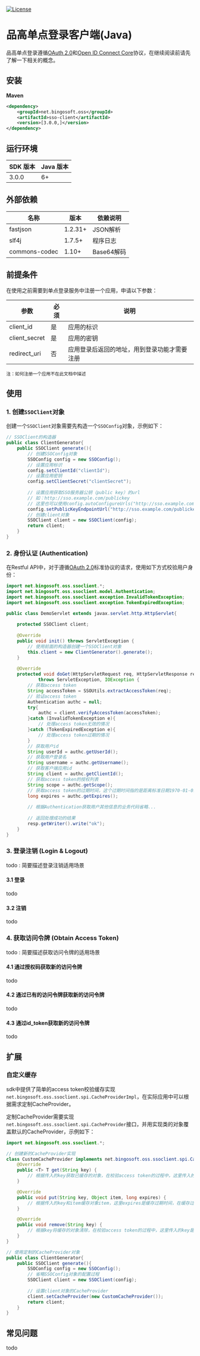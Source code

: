 [![License](https://img.shields.io/badge/license-Apache%202-4EB1BA.svg)](https://www.apache.org/licenses/LICENSE-2.0.html)

# 品高单点登录客户端(Java)

品高单点登录遵循[OAuth 2.0](https://tools.ietf.org/html/rfc6749)和[Open ID Connect Core](http://openid.net/specs/openid-connect-core-1_0.html)协议，在继续阅读前请先了解一下相关的概念。

## 安装
**Maven**

```xml
<dependency>
	<groupId>net.bingosoft.oss</groupId>
	<artifactId>sso-client</artifactId>
	<version>[3.0.0,]</version>
</dependency>
```

## 运行环境

|SDK 版本 | Java 版本|
| ------ | -------  |
|3.0.0   |6+        |

## 外部依赖
|名称      | 版本    | 依赖说明|      
| ------- | ------- | ------- |  
|fastjson | 1.2.31+ | JSON解析 |
|slf4j    | 1.7.5+  | 程序日志 |      
|commons-codec | 1.10+ | Base64解码 |

## 前提条件

在使用之前需要到单点登录服务中注册一个应用，申请以下参数：

|参数           | 必须 | 说明 |
| -------      | ---- | -------- | 
|client_id     | 是    | 应用的标识 |
|client_secret | 是    | 应用的密钥 |
|redirect_uri  | 否    | 应用登录后返回的地址，用到登录功能才需要注册 |

`注：如何注册一个应用不在此文档中描述`

## 使用

### 1. 创建`SSOClient`对象

创建一个`SSOClient`对象需要先构造一个`SSOConfig`对象，示例如下：

```java
// SSOClient的构造器
public class ClientGenerator{
    public SSOClient generate(){
        // 创建SSOConfig对象
        SSOConfig config = new SSOConfig();
        // 设置应用标识
        config.setClientId("clientId");
        // 设置应用密钥
        config.setClientSecret("clientSecret");
        
        // 设置应用获取SSO服务器公钥（public key）的url
        // 如：http://sso.example.com/publickey
        // 这里也可以使用config.autoConfigureUrls("http://sso.example.com")自动配置
        config.setPublicKeyEndpointUrl("http://sso.example.com/publickey");
        // 创建client对象
        SSOClient client = new SSOClient(config);
        return client;
    }
}
```

### 2. 身份认证 (Authentication)

在Restful API中，对于遵循[OAuth 2.0](https://tools.ietf.org/html/rfc6749)标准协议的请求，使用如下方式校验用户身份：

```java
import net.bingosoft.oss.ssoclient.*;
import net.bingosoft.oss.ssoclient.model.Authentication;
import net.bingosoft.oss.ssoclient.exception.InvalidTokenException;
import net.bingosoft.oss.ssoclient.exception.TokenExpiredException;

public class DemoServlet extends javax.servlet.http.HttpServlet{
    
    protected SSOClient client;
    
    @Override
    public void init() throws ServletException {
        // 使用前面的构造器创建一个SSOClient对象
        this.client = new ClientGenerator().generate();
    }
    
    @Override
    protected void doGet(HttpServletRequest req, HttpServletResponse resp)
            throws ServletException, IOException {
        // 获取access token
        String accessToken = SSOUtils.extractAccessToken(req);
        // 验证access token
        Authentication authc = null;
        try{
            authc = client.verifyAccessToken(accessToken);            
        }catch (InvalidTokenException e){
            // 处理access token无效的情况
        }catch (TokenExpiredException e){
            // 处理access token过期的情况
        }
        // 获取用户id
        String userId = authc.getUserId();
        // 获取用户登录名
        String username = authc.getUsername();
        // 获取客户端应用id
        String client = authc.getClientId();
        // 获取access token的授权列表
        String scope = authc.getScope();
        // 获取access token的过期时间，这个过期时间指的是距离标准日期1970-01-01T00:00:00Z UTC的秒数
        long expires = authc.getExpires();
        
        // 根据Authentication获取用户其他信息的业务代码省略...
        
        // 返回处理成功的结果
        resp.getWriter().write("ok");
    }
}
```

### 3. 登录注销 (Login & Logout)

todo : 简要描述登录注销适用场景

#### 3.1 登录

todo

#### 3.2 注销

todo

### 4. 获取访问令牌 (Obtain Access Token)

todo : 简要描述获取访问令牌的适用场景

#### 4.1 通过授权码获取新的访问令牌

todo

#### 4.2 通过已有的访问令牌获取新的访问令牌

todo 

#### 4.3 通过id_token获取新的访问令牌

todo

## 扩展

### 自定义缓存

sdk中提供了简单的access token校验缓存实现`net.bingosoft.oss.ssoclient.spi.CacheProviderImpl`，在实际应用中可以根据需求定制CacheProvider。

定制CacheProvider需要实现`net.bingosoft.oss.ssoclient.spi.CacheProvider`接口，并用实现类的对象覆盖默认的CacheProvider，示例如下：

```java
import net.bingosoft.oss.ssoclient.*;

// 创建新的CacheProvider实现
class CustomCacheProvider implements net.bingosoft.oss.ssoclient.spi.CacheProvider{
    @Override
    public <T> T get(String key) {
        // 根据传入的key获取已缓存的对象，在校验access token的过程中，这里传入的key是access token
    }

    @Override
    public void put(String key, Object item, long expires) {
        // 根据传入的key和item缓存对象item，这里expires是缓存过期时间，在缓存过期后需要清理缓存
    }

    @Override
    public void remove(String key) {
        // 根据key将缓存的对象清除，在校验access token的过程中，这里传入的key是access token
    }
}

// 使用定制的CacheProvider对象
public class ClientGenerator{
    public SSOClient generate(){
        SSOConfig config = new SSOConfig();
        // 省略SSOConfig对象的配置过程
        SSOClient client = new SSOClient(config);
        
        // 设置client对象的CacheProvider
        client.setCacheProvider(new CustomCacheProvider());
        return client;
    }
}
```

## 常见问题

todo


